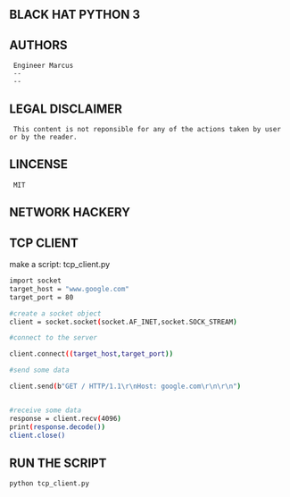 ## **BLACK HAT PYTHON 3**

## AUTHORS
     Engineer Marcus
     --
     --

## LEGAL DISCLAIMER
     This content is not reponsible for any of the actions taken by user or by the reader.     

## **LINCENSE**
     MIT 

## **NETWORK HACKERY**

## TCP CLIENT
make a script: tcp_client.py 
```sh 
import socket
target_host = "www.google.com"
target_port = 80

#create a socket object 
client = socket.socket(socket.AF_INET,socket.SOCK_STREAM)

#connect to the server

client.connect((target_host,target_port))

#send some data

client.send(b"GET / HTTP/1.1\r\nHost: google.com\r\n\r\n")


#receive some data 
response = client.recv(4096)
print(response.decode())
client.close()

```
## RUN THE SCRIPT
```sh
python tcp_client.py
```
